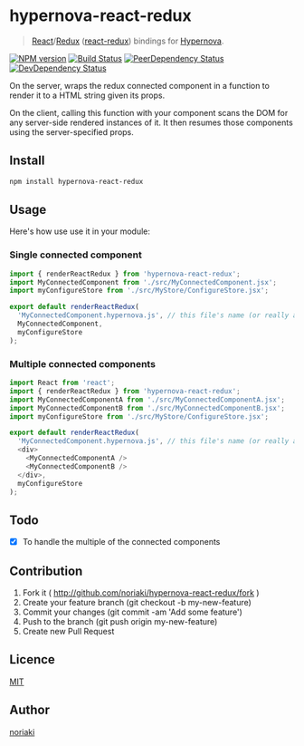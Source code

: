 # hypernova-react-redux

> [React](https://github.com/facebook/react)/[Redux](https://github.com/reactjs/redux) ([react-redux](https://github.com/reactjs/react-redux)) bindings for [Hypernova](https://github.com/airbnb/hypernova).

[![NPM version](https://img.shields.io/npm/v/hypernova-react-redux.svg?style=flat-square)](https://badge.fury.io/js/hypernova-react-redux)
[![Build Status](https://img.shields.io/travis/noriaki/hypernova-react-redux.svg?style=flat-square)](https://travis-ci.org/noriaki/hypernova-react-redux)
[![PeerDependency Status](https://img.shields.io/david/peer/noriaki/hypernova-react-redux.svg?style=flat-square)](https://david-dm.org/noriaki/hypernova-react-redux)
[![DevDependency Status](https://img.shields.io/david/dev/noriaki/hypernova-react-redux.svg?style=flat-square)](https://david-dm.org/noriaki/hypernova-react-redux)

On the server, wraps the redux connected component in a function to render it to a HTML string given its props.

On the client, calling this function with your component scans the DOM for any server-side rendered instances of it. It then resumes those components using the server-specified props.

## Install

```sh
npm install hypernova-react-redux
```

## Usage

Here's how use use it in your module:

### Single connected component

```js
import { renderReactRedux } from 'hypernova-react-redux';
import MyConnectedComponent from './src/MyConnectedComponent.jsx';
import myConfigureStore from './src/MyStore/ConfigureStore.jsx';

export default renderReactRedux(
  'MyConnectedComponent.hypernova.js', // this file's name (or really any unique name)
  MyConnectedComponent,
  myConfigureStore
);
```

### Multiple connected components

```js
import React from 'react';
import { renderReactRedux } from 'hypernova-react-redux';
import MyConnectedComponentA from './src/MyConnectedComponentA.jsx';
import MyConnectedComponentB from './src/MyConnectedComponentB.jsx';
import myConfigureStore from './src/MyStore/ConfigureStore.jsx';

export default renderReactRedux(
  'MyConnectedComponent.hypernova.js', // this file's name (or really any unique name)
  <div>
    <MyConnectedComponentA />
    <MyConnectedComponentB />
  </div>,
  myConfigureStore
);
```

## Todo

- [x] To handle the multiple of the connected components

## Contribution

1. Fork it ( http://github.com/noriaki/hypernova-react-redux/fork )
2. Create your feature branch (git checkout -b my-new-feature)
3. Commit your changes (git commit -am 'Add some feature')
4. Push to the branch (git push origin my-new-feature)
5. Create new Pull Request

## Licence

[MIT](https://github.com/noriaki/hypernova-react-redux/blob/master/LICENCE)

## Author

[noriaki](https://github.com/noriaki)
